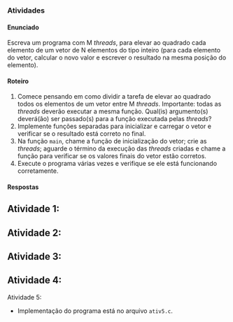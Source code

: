 ### Atividades

#### Enunciado

Escreva um programa com M _threads_, para elevar ao quadrado cada elemento de um vetor de N elementos do tipo inteiro (para cada elemento do vetor, calcular o novo valor e escrever o resultado na mesma posição do elemento).

#### Roteiro

1. Comece pensando em como dividir a tarefa de elevar ao quadrado todos os elementos de um vetor entre M _threads_. Importante: todas as _threads_ deverão executar a mesma função. Qual(is) argumento(s) deverá(ão) ser passado(s) para a função executada pelas _threads_?
2. Implemente funções separadas para inicializar e carregar o vetor e verificar se o resultado está correto no final.
3. Na função `main`, chame a função de inicialização do vetor; crie as _threads_; aguarde o término da execução das _threads_ criadas e chame a função para verificar se os
   valores finais do vetor estão corretos.
4. Execute o programa várias vezes e verifique se ele está funcionando corretamente.

#### Respostas

Atividade 1: 
- 

Atividade 2:
- 

Atividade 3: 
- 

Atividade 4: 
- 

Atividade 5:
- Implementação do programa está no arquivo `ativ5.c`.